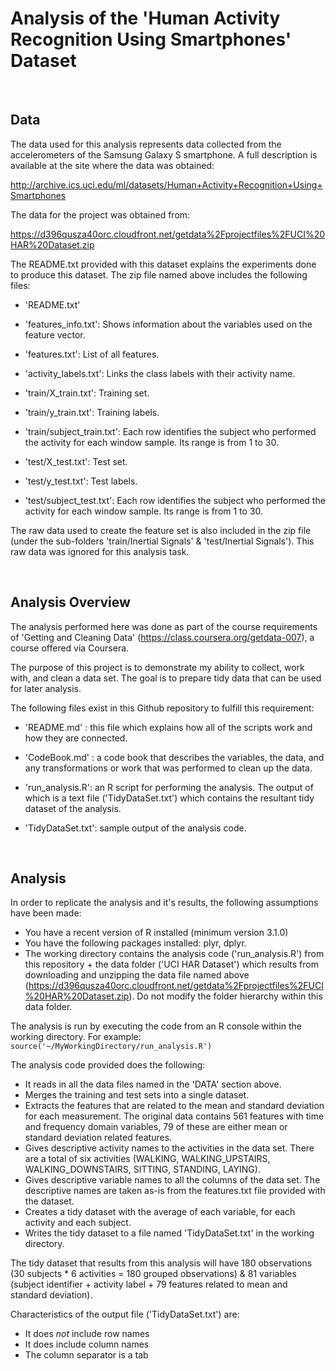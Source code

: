 # Analysis of the 'Human Activity Recognition Using Smartphones' Dataset   
<br/>  
  
## Data
  
The data used for this analysis represents data collected from the accelerometers of the Samsung Galaxy S smartphone. A full description is available at the site where the data was obtained: 

http://archive.ics.uci.edu/ml/datasets/Human+Activity+Recognition+Using+Smartphones 

The data for the project was obtained from: 

https://d396qusza40orc.cloudfront.net/getdata%2Fprojectfiles%2FUCI%20HAR%20Dataset.zip 

The README.txt provided with this dataset explains the experiments done to produce this dataset. The zip file named above includes the following files:

- 'README.txt'

- 'features_info.txt': Shows information about the variables used on the feature vector.

- 'features.txt': List of all features.

- 'activity_labels.txt': Links the class labels with their activity name.

- 'train/X_train.txt': Training set.

- 'train/y_train.txt': Training labels.

- 'train/subject_train.txt': Each row identifies the subject who performed the activity for each window sample. Its range is from 1 to 30. 

- 'test/X_test.txt': Test set.

- 'test/y_test.txt': Test labels.

- 'test/subject_test.txt': Each row identifies the subject who performed the activity for each window sample. Its range is from 1 to 30. 

The raw data used to create the feature set is also included in the zip file (under the sub-folders 'train/Inertial Signals' & 'test/Inertial Signals'). This raw data was ignored for this analysis task.

<br/>  
   
## Analysis Overview  

The analysis performed here was done as part of the course requirements of 'Getting and Cleaning Data' (https://class.coursera.org/getdata-007), a course offered via Coursera.

The purpose of this project is to demonstrate my ability to collect, work with, and clean a data set. The goal is to prepare tidy data that can be used for later analysis. 

The following files exist in this Github repository to fulfill this requirement:

- 'README.md' : this file which explains how all of the scripts work and how they are connected.

- 'CodeBook.md' : a code book that describes the variables, the data, and any transformations or work that was performed to clean up the data.  

- 'run_analysis.R': an R script for performing the analysis. The output of which is a text file ('TidyDataSet.txt') which contains the resultant tidy dataset of the analysis.  

- 'TidyDataSet.txt': sample output of the analysis code.  

<br/>  
   
## Analysis  

In order to replicate the analysis and it's results, the following assumptions have been made:  

- You have a recent version of R installed (minimum version 3.1.0)  
- You have the following packages installed: plyr, dplyr.  
- The working directory contains the analysis code ('run_analysis.R') from this repository + the data folder ('UCI HAR Dataset') which results from downloading and unzipping the data file named above (https://d396qusza40orc.cloudfront.net/getdata%2Fprojectfiles%2FUCI%20HAR%20Dataset.zip). Do not modify the folder hierarchy within this data folder.  
  
  
The analysis is run by executing the code from an R console within the working directory. For example:  
  `source('~/MyWorkingDirectory/run_analysis.R')`  
  
  
The analysis code provided does the following:  

- It reads in all the data files named in the 'DATA' section above.  
- Merges the training and test sets into a single dataset.  
- Extracts the features that are related to the mean and standard deviation for each measurement. The original data contains 561 features with time and frequency domain variables, 79 of these are either mean or standard deviation related features.  
- Gives descriptive activity names to the activities in the data set. There are a total of six activities (WALKING, WALKING_UPSTAIRS, WALKING_DOWNSTAIRS, SITTING, STANDING, LAYING).  
- Gives descriptive variable names to all the columns of the data set. The descriptive names are taken as-is from the features.txt file provided with the dataset. 
- Creates a tidy dataset with the average of each variable, for each activity and each subject.  
- Writes the tidy dataset to a file named 'TidyDataSet.txt' in the working directory.  
  
  
The tidy dataset that results from this analysis will have 180 observations (30 subjects * 6 activities = 180 grouped observations) & 81 variables (subject identifier + activity label + 79 features related to mean and standard deviation).
  
  
Characteristics of the output file ('TidyDataSet.txt') are:  

- It does *not* include row names  
- It does include column names  
- The column separator is a tab  
  
<br/>   
